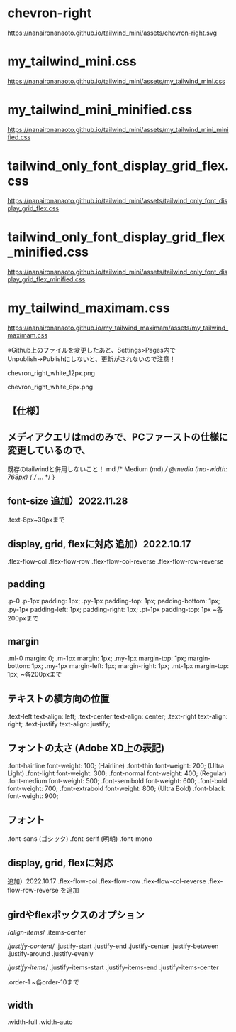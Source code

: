 # chevron-right
https://nanaironanaoto.github.io/tailwind_mini/assets/chevron-right.svg

# my_tailwind_mini.css
https://nanaironanaoto.github.io/tailwind_mini/assets/my_tailwind_mini.css

# my_tailwind_mini_minified.css
https://nanaironanaoto.github.io/tailwind_mini/assets/my_tailwind_mini_minified.css

# tailwind_only_font_display_grid_flex.css
https://nanaironanaoto.github.io/tailwind_mini/assets/tailwind_only_font_display_grid_flex.css

# tailwind_only_font_display_grid_flex_minified.css
https://nanaironanaoto.github.io/tailwind_mini/assets/tailwind_only_font_display_grid_flex_minified.css

# my_tailwind_maximam.css
https://nanaironanaoto.github.io/my_tailwind_maximam/assets/my_tailwind_maximam.css

※Github上のファイルを変更したあと、Settings>Pages内で
Unpublish→Publishにしないと、更新がされないので注意！

chevron_right_white_12px.png

chevron_right_white_6px.png

【仕様】
-----------------
## メディアクエリはmdのみで、PCファーストの仕様に変更しているので、
既存のtailwindと併用しないこと！
 md	/* Medium (md) */
@media (ma-width: 768px) { /* ... */ }

## font-size  追加）2022.11.28 
.text-8px~30pxまで

## display, grid, flexに対応 追加）2022.10.17 
.flex-flow-col
.flex-flow-row
.flex-flow-col-reverse
.flex-flow-row-reverse

## padding
.p-0
.p-1px		padding: 1px;
.py-1px	padding-top: 1px; padding-bottom: 1px;
.py-1px	padding-left: 1px; padding-right: 1px;
.pt-1px		padding-top: 1px
~各200pxまで

## margin
.ml-0		margin: 0;
.m-1px		margin: 1px;
.my-1px	margin-top: 1px; margin-bottom: 1px;
.my-1px	margin-left: 1px; margin-right: 1px;
.mt-1px		margin-top: 1px;
~各200pxまで

## テキストの横方向の位置
.text-left	text-align: left;
.text-center	text-align: center;
.text-right	text-align: right;
.text-justify	text-align: justify;

## フォントの太さ (Adobe XD上の表記)
.font-hairline	font-weight: 100; (Hairline)
.font-thin	font-weight: 200; (Ultra Light)
.font-light	font-weight: 300;
.font-normal	font-weight: 400; (Regular)
.font-medium	font-weight: 500;
.font-semibold	font-weight: 600;
.font-bold	font-weight: 700;
.font-extrabold	font-weight: 800; (Ultra Bold)
.font-black	font-weight: 900;

## フォント
.font-sans (ゴシック)
.font-serif (明朝)
.font-mono

## display, grid, flexに対応
追加）2022.10.17 
.flex-flow-col
.flex-flow-row
.flex-flow-col-reverse
.flex-flow-row-reverse
を追加

## girdやflexボックスのオプション

/*align-items*/
.items-center

/*justify-content*/
.justify-start
.justify-end
.justify-center
.justify-between
.justify-around
.justify-evenly

/*justify-items*/
.justify-items-start
.justify-items-end
.justify-items-center

.order-1
~各order-10まで

## width
.width-full
.width-auto

